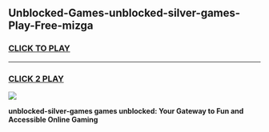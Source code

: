 
## Unblocked-Games-unblocked-silver-games-Play-Free-mizga
<h3>
<a href="https://premium76.site?title=unblocked-silver-games&ref=17A">CLICK TO PLAY</a></h3>
<hr>

<h3>
<a href="https://premium76.site?title=unblocked-silver-games&ref=17A">CLICK 2 PLAY</a>
  
</h3>

<a href="https://premium76.site?title=unblocked-silver-games&ref=17A"><img src="https://clearcache.store/games.png"></a>


**unblocked-silver-games games unblocked: Your Gateway to Fun and Accessible Online Gaming**
